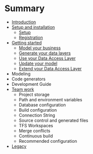 # Summary

* [Introduction](README.md)
* [Setup and installation](first_setup.md)
   * [Setup](setup.md)
   * [Registration](registration.md)
* [Getting started](getting_started.md)
   * [Model your business](model_your_business.md)
   * [Generate your data layers](generate_your_data_layers.md)
   * [Use your Data Access Layer](use_your_data_access_layer.md)
   * [Update your model](update_your_model.md)
   * [Extend your Data Access Layer](extend_your_data_access_layer.md)
* Modeling
* Code generators
* Development Guide
* [Team work](team_work.md)
   * Project storage
   * Path and environment variables
   * Database configuration
   * Build configuration
   * Connection String
   * Source control and generated files
   * TFS Workspaces
   * Merge conflicts
   * Continuous build
   * Recommended configuration
* [Legacy](annexe.md)

